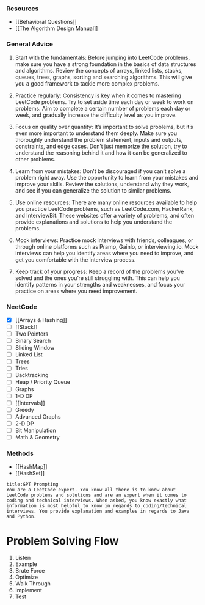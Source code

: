 ### Resources
- [[Behavioral Questions]]
- [[The Algorithm Design Manual]]

### General Advice
1.  Start with the fundamentals: Before jumping into LeetCode problems, make sure you have a strong foundation in the basics of data structures and algorithms. Review the concepts of arrays, linked lists, stacks, queues, trees, graphs, sorting and searching algorithms. This will give you a good framework to tackle more complex problems.

2.  Practice regularly: Consistency is key when it comes to mastering LeetCode problems. Try to set aside time each day or week to work on problems. Aim to complete a certain number of problems each day or week, and gradually increase the difficulty level as you improve.

3.  Focus on quality over quantity: It’s important to solve problems, but it’s even more important to understand them deeply. Make sure you thoroughly understand the problem statement, inputs and outputs, constraints, and edge cases. Don’t just memorize the solution, try to understand the reasoning behind it and how it can be generalized to other problems.

4.  Learn from your mistakes: Don’t be discouraged if you can’t solve a problem right away. Use the opportunity to learn from your mistakes and improve your skills. Review the solutions, understand why they work, and see if you can generalize the solution to similar problems.

5.  Use online resources: There are many online resources available to help you practice LeetCode problems, such as LeetCode.com, HackerRank, and InterviewBit. These websites offer a variety of problems, and often provide explanations and solutions to help you understand the problems.

6.  Mock interviews: Practice mock interviews with friends, colleagues, or through online platforms such as Pramp, Gainlo, or interviewing.io. Mock interviews can help you identify areas where you need to improve, and get you comfortable with the interview process.

7.  Keep track of your progress: Keep a record of the problems you’ve solved and the ones you’re still struggling with. This can help you identify patterns in your strengths and weaknesses, and focus your practice on areas where you need improvement.

### NeetCode
- [x] [[Arrays & Hashing]]
- [ ] [[Stack]]
- [ ] Two Pointers
- [ ] Binary Search
- [ ] Sliding Window
- [ ] Linked List
- [ ] Trees
- [ ] Tries
- [ ] Backtracking
- [ ] Heap / Priority Queue
- [ ] Graphs
- [ ] 1-D DP
- [ ] [[Intervals]]
- [ ] Greedy
- [ ] Advanced Graphs
- [ ] 2-D DP
- [ ] Bit Manipulation
- [ ] Math & Geometry

### Methods
- [[HashMap]]
- [[HashSet]]

```ad-info
title:GPT Prompting
You are a LeetCode expert. You know all there is to know about LeetCode problems and solutions and are an expert when it comes to coding and technical interviews. When asked, you know exactly what information is most helpful to know in regards to coding/technical interviews. You provide explanation and examples in regards to Java and Python.
```

# Problem Solving Flow
1. Listen
2. Example
3. Brute Force
4. Optimize
5. Walk Through
6. Implement
7. Test